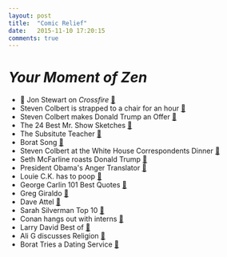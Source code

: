 ```yaml
---
layout: post
title:  "Comic Relief"
date:   2015-11-10 17:20:15
comments: true
---
```


# **_Your Moment of Zen_**

- :raised_hands: Jon Stewart on _Crossfire_ [:movie_camera:](https://www.youtube.com/watch?v=aFQFB5YpDZE)
- Steven Colbert is strapped to a chair for an hour [:movie_camera:](https://www.youtube.com/watch?v=-HpBHWUPa8Q)
- Steven Colbert makes Donald Trump an Offer [:movie_camera:](http://www.cc.com/video-clips/ifrr4g/the-colbert-report-donald-trump-s-october-surprise)
- The 24 Best Mr. Show Sketches [:movie_camera:](http://splitsider.com/2013/06/the-24-best-mr-show-sketches/)
- The Subsitute Teacher [:movie_camera:](https://www.youtube.com/watch?v=Dd7FixvoKBw)
- Borat Song [:movie_camera:](https://www.youtube.com/watch?v=Vb3IMTJjzfo)
- Steven Colbert at the White House Correspondents Dinner [:movie_camera:](https://www.youtube.com/watch?v=2X93u3anTco)
- Seth McFarline roasts Donald Trump [:movie_camera:](https://www.youtube.com/watch?v=97JSlRgOevg)
- President Obama's Anger Translator [:movie_camera:](https://www.youtube.com/watch?v=G6NfRMv-4OY)
- Louie C.K. has to poop [:movie_camera:](https://www.youtube.com/watch?v=7MCj4YeUEik)
- George Carlin 101 Best Quotes [:movie_camera:](http://jamesaquilone.com/101-greatest-george-carlin-quotes/)
- Greg Giraldo [:movie_camera:](https://www.youtube.com/watch?v=IqH2bUZDUPg)
- Dave Attel [:movie_camera:](https://www.youtube.com/watch?v=oAgQ6cJYA8Q)
- Sarah Silverman Top 10 [:movie_camera:](http://www.ifc.com/fix/2013/10/10-genius-sarah-silverman-jokes)
- Conan hangs out with interns [:movie_camera:](https://www.youtube.com/watch?v=ffVbnPjl86A)
- Larry David Best of [:movie_camera:](https://www.youtube.com/watch?v=JHmpbDWdMJw)
- Ali G discusses Religion [:movie_camera:](https://www.youtube.com/watch?v=35rHhxZKGes)
- Borat Tries a Dating Service [:movie_camera:](https://www.youtube.com/watch?v=lwxwwoJaYuo)

